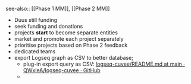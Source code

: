 see-also:: [[Phase 1 MM]], [[Phase 2 MM]]
- Duus still funding
- seek funding and donations
- projects **start** to become separate entities
- market and promote each project separately
- prioritise projects based on Phase 2 feedback
- dedicated teams
- export Logseq graph as CSV to better database;
	- plug-in export query as CSV: [logseq-cuvee/README.md at main · QWxleA/logseq-cuvee · GitHub](https://github.com/QWxleA/logseq-cuvee/blob/main/README.md)
	-